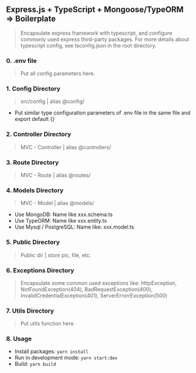 ## Express.js + TypeScript + Mongoose/TypeORM => Boilerplate

> Encapsulate express framework with typescript, and configure commonly used express third-party packages. For more details about typescript config, see tsconfig.json in the root directory.

### 0. .env file

> Put all config parameters here.

### 1. Config Directory

> src/config | alias @config/

- Put similar type configuration parameters of .env file in the same file and export default {}

### 2. Controller Directory

> MVC - Controller | alias @controllers/

### 3. Route Directory

> MVC - Route | alias @routes/

### 4. Models Directory

> MVC - Model | alias @models/

- Use MongoDB: Name like xxx.schema.ts
- Use TypeORM: Name like xxx.entity.ts
- Use Mysql / PostgreSQL: Name like: xxx.model.ts

### 5. Public Directory

> Public dir | store pic, file, etc.

### 6. Exceptions Directory

> Encapsulate some common used exceptions like: HttpException, NotFoundException(404), BadRequestException(400), InvalidCredentialException(401), ServerErrorrException(500)

### 7. Utils Directory

> Put utils function here

### 8. Usage

- Install packages: `yarn install`
- Run in development mode: `yarn start:dev`
- Build: `yarn build`
